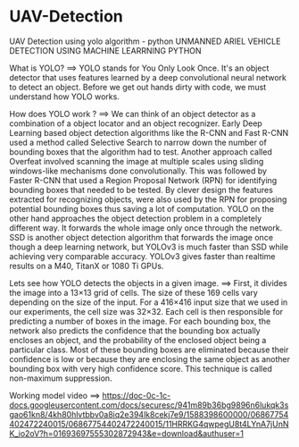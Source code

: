 # UAV-Detection
UAV Detection using yolo algorithm - python
UNMANNED ARIEL VEHICLE DETECTION USING MACHINE LEARRNING PYTHON

What is YOLO? ==>
YOLO stands for You Only Look Once. It's an object detector that uses features learned by a deep convolutional neural network to detect an object. Before we get out hands dirty with code, we must understand how YOLO works.

How does YOLO work ? ==>
  We can think of an object detector as a combination of a object locator and an object recognizer.
Early Deep Learning based object detection algorithms like the R-CNN and Fast R-CNN used a method called Selective Search to narrow down the number of bounding boxes that the algorithm had to test.
  Another approach called Overfeat involved scanning the image at multiple scales using sliding windows-like mechanisms done convolutionally.
  This was followed by Faster R-CNN that used a Region Proposal Network (RPN) for identifying bounding boxes that needed to be tested. By clever design the features extracted for recognizing objects, were also used by the RPN for proposing potential bounding boxes thus saving a lot of computation.
  YOLO on the other hand approaches the object detection problem in a completely different way. It forwards the whole image only once through the network. SSD is another object detection algorithm that forwards the image once though a deep learning network, but YOLOv3 is much faster than SSD while achieving very comparable accuracy. YOLOv3 gives faster than realtime results on a M40, TitanX or 1080 Ti GPUs.

Lets see how YOLO detects the objects in a given image. ==>
  First, it divides the image into a 13×13 grid of cells. The size of these 169 cells vary depending on the size of the input. For a 416×416 input size that we used in our experiments, the cell size was 32×32. Each cell is then responsible for predicting a number of boxes in the image.
  For each bounding box, the network also predicts the confidence that the bounding box actually encloses an object, and the probability of the enclosed object being a particular class.
  Most of these bounding boxes are eliminated because their confidence is low or because they are enclosing the same object as another bounding box with very high confidence score. This technique is called non-maximum suppression.
  
  
Working model video ==> https://doc-0c-1c-docs.googleusercontent.com/docs/securesc/941m89b36bg9896n6lukqk3sgao61kn8/4kh80hlvtbbv0a8iq2e394lk8cekj7e9/1588398600000/06867754402472240015/06867754402472240015/11HRRKG4qwpegU8t4LYnA7jUnNK_io2oV?h=01693697555302872943&e=download&authuser=1
